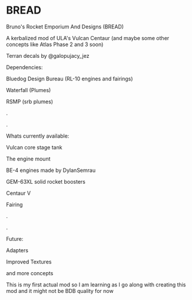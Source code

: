 # BREAD
Bruno's Rocket Emporium And Designs (BREAD)

A kerbalized mod of ULA's Vulcan Centaur (and maybe some other concepts like Atlas Phase 2 and 3 soon)

Terran decals by @galopujacy_jez


Dependencies:

Bluedog Design Bureau (RL-10 engines and fairings)

Waterfall (Plumes)

RSMP (srb plumes)

.

.

Whats currently available:

Vulcan core stage tank

The engine mount

BE-4 engines made by DylanSemrau

GEM-63XL solid rocket boosters

Centaur V

Fairing

.

.

Future:

Adapters

Improved Textures

and more concepts

This is my first actual mod so I am learning as I go along with creating this mod and it might not be BDB quality for now
